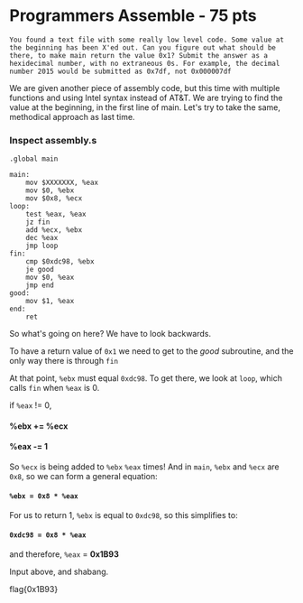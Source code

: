 # **Programmers Assemble - 75 pts**

```
You found a text file with some really low level code. Some value at the beginning has been X'ed out. Can you figure out what should be there, to make main return the value 0x1? Submit the answer as a hexidecimal number, with no extraneous 0s. For example, the decimal number 2015 would be submitted as 0x7df, not 0x000007df
```

We are given another piece of assembly code, but this time with multiple functions and using Intel syntax instead of AT&T. We are trying to find the value at the beginning, in the first line of main. Let's try to take the same, methodical approach as last time.

### **Inspect assembly.s**
```
.global main

main:
    mov $XXXXXXX, %eax
    mov $0, %ebx
    mov $0x8, %ecx
loop:
    test %eax, %eax
    jz fin
    add %ecx, %ebx
    dec %eax
    jmp loop
fin:
    cmp $0xdc98, %ebx
    je good
    mov $0, %eax
    jmp end
good:
    mov $1, %eax
end:
    ret
```
So what's going on here? We have to look backwards.

To have a return value of `0x1` we need to get to the *good* subroutine, and the only way there is through `fin`

At that point, `%ebx` must equal `0xdc98`. To get there, we look at `loop`, which calls `fin` when `%eax` is 0.

if `%eax` != 0,
#### %ebx += %ecx
#### %eax -= 1

So `%ecx` is being added to `%ebx` `%eax` times! And in `main`, `%ebx` and `%ecx` are `0x8`, so we can form a general equation:

#### `%ebx = 0x8 * %eax`

For us to return 1, `%ebx` is equal to `0xdc98`, so this simplifies to:

#### `0xdc98 = 0x8 * %eax`
and therefore,
`%eax` = **0x1B93**

Input above, and shabang.


flag{0x1B93}
